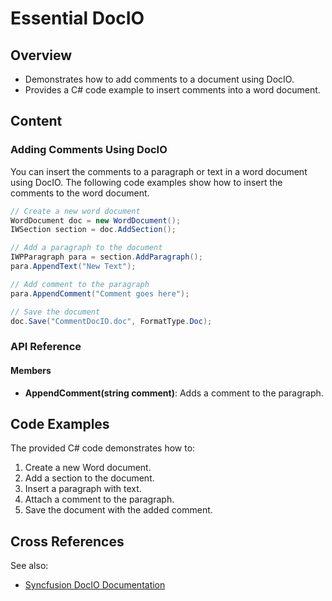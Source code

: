 <!--
source: image
domain: syncfusion-sdk
task: pdf-ocr-to-markdown
language: en (keep original; do not translate)
source_filename: page_371.jpeg
document_name: DocIo
page_number: 371
page_id: DocIo#page_371
product: Syncfusion Winforms
version: 11.4.0.26
timestamp: 2025-08-09T04:51:51Z
fidelity: lossless
-->

# Essential DocIO

## Overview
- Demonstrates how to add comments to a document using DocIO.
- Provides a C# code example to insert comments into a word document.

## Content

### Adding Comments Using DocIO

You can insert the comments to a paragraph or text in a word document using DocIO. The following code examples show how to insert the comments to the word document.

```csharp
// Create a new word document
WordDocument doc = new WordDocument();
IWSection section = doc.AddSection();

// Add a paragraph to the document
IWPParagraph para = section.AddParagraph();
para.AppendText("New Text");

// Add comment to the paragraph
para.AppendComment("Comment goes here");

// Save the document
doc.Save("CommentDocIO.doc", FormatType.Doc);
```

### API Reference

#### Members

- **AppendComment(string comment)**: Adds a comment to the paragraph.

## Code Examples

The provided C# code demonstrates how to:
1. Create a new Word document.
2. Add a section to the document.
3. Insert a paragraph with text.
4. Attach a comment to the paragraph.
5. Save the document with the added comment.

## Cross References

See also:
- [Syncfusion DocIO Documentation](https://www.syncfusion.com/products/net/file-formats/docio)

<!-- tags: [DocIO, Word Documents, Comments, C# Examples] keywords: [DocIO, Word Document, Comments, C#, Syncfusion] -->